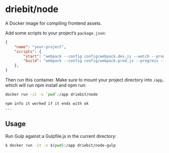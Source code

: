 driebit/node
============

A Docker image for compiling frontend assets. 

Add some scripts to your project’s `package.json`:

```json
{
    "name": "your-project",
    "scripts": {
        "start": "webpack --config config/webpack.dev.js --watch --progress --profile --bail",
        "build": "webpack --config config/webpack.prod.js --progress --profile --bail"
    },     
}
```

Then run this container. Make sure to mount your project directory into `/app`,
which will run npm install and npm run:

```bash
docker run -it -v `pwd`:/app driebit/node 

npm info it worked if it ends with ok
...

```

Usage
-----

Run Gulp against a Gulpfile.js in the current directory:

```bash
$ docker run -it -v $(pwd):/app driebit/node-gulp
```
